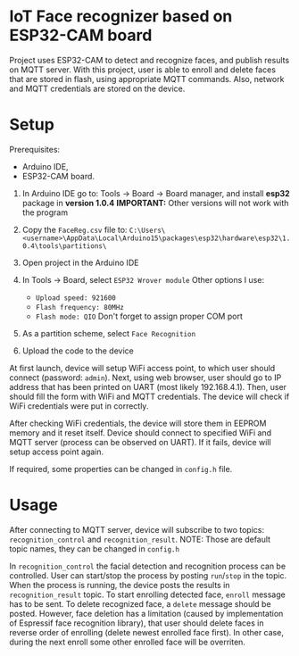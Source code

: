 # IoT Face recognizer based on ESP32-CAM board
Project uses ESP32-CAM to detect and recognize faces, and publish results on MQTT server.
With this project, user is able to enroll and delete faces that are stored in flash, using appropriate MQTT commands. Also, network and MQTT credentials are stored on the device.

# Setup
Prerequisites:
- Arduino IDE,
- ESP32-CAM board.

1. In Arduino IDE go to: Tools -> Board -> Board manager, and install **esp32** package in **version 1.0.4**
   **IMPORTANT:** Other versions will not work with the program

2. Copy the `FaceReg.csv` file to: `C:\Users\<username>\AppData\Local\Arduino15\packages\esp32\hardware\esp32\1.0.4\tools\partitions\`

3. Open project in the Arduino IDE

4. In Tools -> Board, select `ESP32 Wrover module`
   Other options I use:
   - `Upload speed: 921600`
   - `Flash frequency: 80MHz`
   - `Flash mode: QIO`
   Don't forget to assign proper COM port


5. As a partition scheme, select `Face Recognition`

6. Upload the code to the device

At first launch, device will setup WiFi access point, to which user should connect (password: `admin`).
Next, using web browser, user should go to IP address that has been printed on UART (most likely 192.168.4.1).
Then, user should fill the form with WiFi and MQTT credentials. The device will check if WiFi credentials were put in correctly.

After checking WiFi credentials, the device will store them in EEPROM memory and it reset itself.
Device should connect to specified WiFi and MQTT server (process can be observed on UART).
If it fails, device will setup access point again.

If required, some properties can be changed in `config.h` file.

# Usage
After connecting to MQTT server, device will subscribe to two topics: `recognition_control` and `recognition_result`.
NOTE: Those are default topic names, they can be changed in `config.h`

In `recognition_control` the facial detection and recognition process can be controlled. User can start/stop the process by posting `run`/`stop` in the topic.
When the process is running, the device posts the results in `recognition_result` topic. To start enrolling detected face, `enroll` message has to be sent. To delete recognized face, a `delete` message should be posted.
However, face deletion has a limitation (caused by implementation of Espressif face recognition library), that user should delete faces in reverse order of enrolling (delete newest enrolled face first). In other case, during the next enroll some other enrolled face will be overriten.